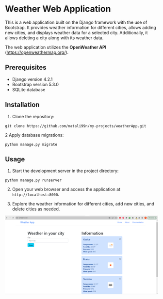 # Weather Web Application

This is a web application built on the Django framework with the use of Bootstrap. It provides weather information for different cities, allows adding new cities, and displays weather data for a selected city. Additionally, it allows deleting a city along with its weather data.  

The web application utilizes the **OpenWeather API** (https://openweathermap.org/).

## Prerequisites
* Django version 4.2.1
* Bootstrap version 5.3.0
* SQLite database

## Installation

1. Clone the repository:
```
git clone https://github.com/natali99n/my-projects/weatherApp.git
```
2 Apply database migrations:
```
python manage.py migrate
```
## Usage

1. Start the development server in the project directory:
```
python manage.py runserver
```

2. Open your web browser and access the application at `http://localhost:8000`.

3. Explore the weather information for different cities, add new cities, and delete cities as needed.

![Alt text](image/weatherApp.png)

